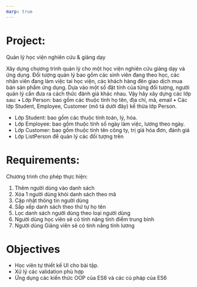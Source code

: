 ```yaml
---
marp: true
---
```


# Project: 
Quản lý học viện nghiên cứu & giảng dạy

Xây dựng chương trình quản lý cho một học viện nghiên cứu giảng dạy và ứng dụng. Đối tượng
quản lý bao gồm các sinh viên đang theo học, các nhân viên đang làm việc tai học viện, các
khách hàng đên giao dịch mua bán sản phẩm ứng dụng. Dựa vào một số đặt tính của từng đối
tượng, người quản lý cần đưa ra cách thức đánh giá khác nhau.
Vậy hãy xây dựng các lớp sau:
• Lớp Person: bao gồm các thuộc tính họ tên, địa chỉ, mã, email
• Các lớp Student, Employee, Customer (mô tả dưới đây) kế thừa lớp Person.
  - Lớp Student: bao gồm các thuộc tính toán, lý, hóa.
  - Lớp Employee: bao gồm thuộc tính số ngày làm việc, lương theo ngày.
  - Lớp Customer: bao gồm thuộc tính tên công ty, trị giá hóa đơn, đánh giá
  - Lớp ListPerson để quản lý các đối tượng trên

# Requirements:
Chương trình cho phép thực hiện:
  1. Thêm người dùng vào danh sách
  2. Xóa 1 người dùng khỏi danh sách theo mã
  3. Cập nhật thông tin người dùng
  4. Sắp xếp danh sách theo thứ tự họ tên
  5. Lọc danh sách người dùng theo loại người dùng
  6. Người dùng học viên sẽ có tính năng tính điểm trung bình
  7. Người dùng Giảng viên sẽ có tính năng tính lương

# Objectives
- Học viên tự thiết kế UI cho bài tập.
- Xử lý các validation phù hợp
- Ứng dụng các kiến thức OOP của ES6 và các cú pháp của ES6